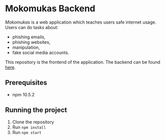 # Mokomukas Backend

_Mokomukas_ is a web application which teaches users safe internet usage. Users can do tasks about:

- phishing emails,
- phishing websites,
- manipulation,
- fake social media accounts.

This repository is the frontend of the application. The backend can be found [here](https://github.com/aauga/mokomukas-backend).

## Prerequisites

- npm 10.5.2

## Running the project

1. Clone the repository
2. Run `npm install`
3. Run `npm start`
